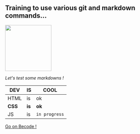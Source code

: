 ## Training to use various git and markdown commands...

<img src="https://png.pngtree.com/png-vector/20220521/ourmid/pngtree-outsource-work-time-icon-png-image_4687607.png" width="150" height="150"/>

*Let's test some markdowns !*<br>

DEV | IS | COOL
--- | --- | ---
HTML | is | ok 
**CSS** | **is** | **ok**
JS | is | `in progress`

[Go on Becode !](https://becode.org/fr/)

